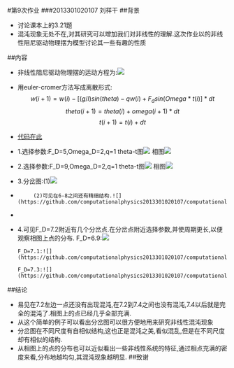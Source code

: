 #第9次作业
###2013301020107 刘祥干
##背景
- 讨论课本上的3.21题
- 混沌现象无处不在,对其研究可以增加我们对非线性的理解.这次作业以的非线性阻尼驱动物理摆为模型讨论其一些有趣的性质

##内容
- 非线性阻尼驱动物理摆的运动方程为:![](https://github.com/computationalphysics2013301020107/computationalphysics_N2013301020107/blob/master/chapter3/%E5%85%AC%E5%BC%8F5.png)
- 用euler-cromer方法写成离散形式:   $$w(i+1)=w(i)-[(g/l)sin(theta)-qw(i)+F_dsin(Omega*t(i)]*dt$$
                                    $$theta(i+1)=theta(i)+omega(i+1)*dt$$
                                    $$t(i+1)=t(i)+dt$$
                                 
- [代码在此](https://github.com/computationalphysics2013301020107/computationalphysics_N2013301020107/blob/master/chapter3/9.1.py)
- 1.选择参数:F_D=5,Omega_D=2,q=1
     theta-t图![](https://github.com/computationalphysics2013301020107/computationalphysics_N2013301020107/blob/master/chapter3/pp1.png)
     相图![](https://github.com/computationalphysics2013301020107/computationalphysics_N2013301020107/blob/master/chapter3/pp%20phase%20diagram1.png)
- 2.选择参数:F_D=9,Omega_D=2,q=1 
     theta-t图![](https://github.com/computationalphysics2013301020107/computationalphysics_N2013301020107/blob/master/chapter3/pp3.png)
     相图![](https://github.com/computationalphysics2013301020107/computationalphysics_N2013301020107/blob/master/chapter3/pp%20phase%20diagram7.png)
- 3.分岔图:(1)![](https://github.com/computationalphysics2013301020107/computationalphysics_N2013301020107/blob/master/chapter3/bifurcation%20diagram1.png)
-          (2)可见在6-8之间还有精细结构.![](https://github.com/computationalphysics2013301020107/computationalphysics_N2013301020107/blob/master/chapter3/bifurcation%20diagram2.png)
-          
- 4.可见F_D=7.2附近有几个分岔点.在分岔点附近选择参数,并使周期更长,以便观察相图上点的分布.
      F_D=6.9:![](https://github.com/computationalphysics2013301020107/computationalphysics_N2013301020107/tree/master/chapter3)

      F_D=7.1:![](https://github.com/computationalphysics2013301020107/computationalphysics_N2013301020107/blob/master/chapter3/pp%20phase%20diagram4.png)

      F_D=7.3:![](https://github.com/computationalphysics2013301020107/computationalphysics_N2013301020107/blob/master/chapter3/pp%20phase%20diagram6.png)
 
    
##结论
- 易见在7.2左边一点还没有出现混沌,在7.2到7.4之间也没有混沌,7.4以后就是完全的混沌了.相图上的点已经几乎全部充满.
- 从这个简单的例子可以看出分岔图可以很方便地用来研究非线性混沌现象
- 分岔图在不同尺度有自相似结构,这也正是混沌之美,看似混乱,但是在不同尺度却有相似的结构.
- 从相图上的点的分布也可以近似看出一些非线性系统的特征,通过相点充满的密度来看,分布地越均匀,其混沌现象越明显.
##致谢
